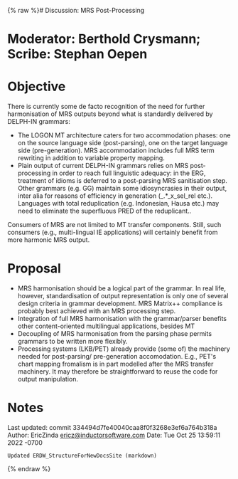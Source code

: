 {% raw %}# Discussion: MRS Post-Processing

# Moderator: Berthold Crysmann; Scribe: Stephan Oepen

# Objective

There is currently some de facto recognition of the need for further
harmonisation of MRS outputs beyond what is standardly delivered by
DELPH-IN grammars:

- The LOGON MT architecture caters for two accommodation phases: one
on the source language side (post-parsing), one on the target
language side (pre-generation). MRS accommodation includes full MRS
term rewriting in addition to variable property mapping.
- Plain output of current DELPH-IN grammars relies on MRS
post-processing in order to reach full linguistic adequacy: in the
ERG, treatment of idioms is deferred to a post-parsing MRS
sanitisation step. Other grammars (e.g. GG) maintain some
idiosyncrasies in their output, inter alia for reasons of efficiency
in generation (\_.\*\_x\_sel\_rel etc.). Languages with total
reduplication (e.g. Indonesian, Hausa etc.) may need to eliminate
the superfluous PRED of the reduplicant..

Consumers of MRS are not limited to MT transfer components. Still, such
consumers (e.g., multi-lingual IE applications) will certainly benefit
from more harmonic MRS output.

# Proposal

- MRS harmonisation should be a logical part of the grammar. In real
life, however, standardisation of output representation is only one
of several design criteria in grammar development. MRS Matrix++
compliance is probably best achieved with an MRS processing step.
- Integration of full MRS harmonisation with the grammar/parser
benefits other content-oriented multilingual applications, besides
MT
- Decoupling of MRS harmonisation from the parsing phase permits
grammars to be written more flexibly.
- Processing systems (LKB/PET) already provide (some of) the machinery
needed for post-parsing/ pre-generation accomodation. E.g., PET's
chart mapping fromalism is in part modelled after the MRS transfer
machinery. It may therefore be straightforward to reuse the code for
output manipulation.

# Notes

Last updated: commit 334494d7fe40040caa8f0f3268e3ef6a764b318a
Author: EricZinda <ericz@inductorsoftware.com>
Date:   Tue Oct 25 13:59:11 2022 -0700

    Updated ERDW_StructureForNewDocsSite (markdown)
{% endraw %}